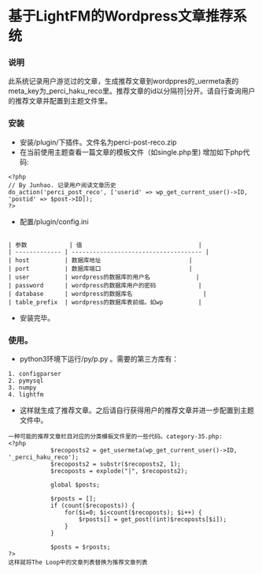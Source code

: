 # 基于LightFM的Wordpress文章推荐系统

### 说明
   此系统记录用户游览过的文章，生成推荐文章到wordppres的_uermeta表的meta_key为_perci_haku_reco里。推荐文章的id以分隔符|分开。请自行查询用户的推荐文章并配置到主题文件里。

### 安装
* 安装/plugin/下插件。文件名为perci-post-reco.zip
* 在当前使用主题查看一篇文章的模板文件（如single.php里) 增加如下php代码:
```
<?php
// By Junhao. 记录用户阅读文章历史
do_action('perci_post_reco', ['userid' => wp_get_current_user()->ID, 'postid' => $post->ID]);
?>
```
* 配置/plugin/config.ini
```

| 参数 			| 值									|
| ------------- | ------------------------------------- |
| host			| 数据库地址							|
| port			| 数据库端口							|
| user			| wordpress的数据库的用户名 			|
| password		| wordpress的数据库用户的密码			|
| database		| wordpress的数据库名					|
| table_prefix 	| wordpress的数据库表前缀。如wp			|
```
* 安装完毕。

### 使用。
* python3环境下运行/py/p.py 。需要的第三方库有：
```
1. configparser
2. pymysql
3. numpy
4. lightfm
```
* 这样就生成了推荐文章。之后请自行获得用户的推荐文章并进一步配置到主题文件中。
```
一种可能的推荐文章栏目对应的分类模板文件里的一些代码。category-35.php:
<?php
			$recoposts2 = get_usermeta(wp_get_current_user()->ID, '_perci_haku_reco');
            $recoposts2 = substr($recoposts2, 1);
            $recoposts = explode("|", $recoposts2);
            
            global $posts;
            
			$rposts = [];
			if (count($recoposts)) {
				for($i=0; $i<count($recoposts); $i++) {
					$rposts[] = get_post((int)$recoposts[$i]);
				}
			}

			$posts = $rposts;
?>
这样就将The Loop中的文章列表替换为推荐文章列表
```
